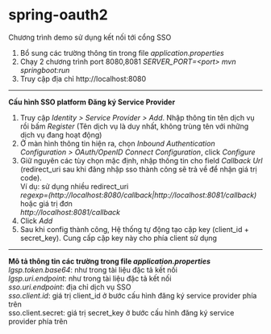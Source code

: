 # spring-oauth2
Chương trình demo sử dụng kết nối tới cổng SSO
1. Bổ sung các trường thông tin trong file _application.properties_
2. Chạy 2 chương trình port 8080,8081 _SERVER_PORT=\<port\> mvn springboot:run_
3. Truy cập địa chỉ http://localhost:8080
--------------------------
**Cấu hình SSO platform Đăng ký Service Provider**
<br/>

1. Truy cập _Identity > Service Provider > Add_. Nhập thông tin tên dịch vụ rồi bấm _Register_ (Tên dịch vụ là duy nhất, không trùng tên với những dịch vụ đang hoạt động)
2. Ở màn hình thông tin hiện ra, chọn _Inbound Authentication Configuration > OAuth/OpenID Connect Configuration_, click _Configure_
3. Giữ nguyên các tùy chọn mặc định, nhập thông tin cho field _Callback Url_ (redirect_uri sau khi đăng nhập sso thành công sẽ trả về để nhận giá trị code).<br/>
Ví dụ: sử dụng nhiều redirect_uri <br/>
_regexp=(http://localhost:8080/callback|http://localhost:8081/callback)_ <br/>
hoặc giá trị đơn <br/> _http://localhost:8081/callback_ <br/>
4. Click _Add_<br/>
5. Sau khi config thành công, Hệ thống tự động tạo cặp key (client_id + secret_key). Cung cấp cặp key này cho phía client sử dụng
--------------------------
**Mô tả thông tin các trường trong file _application.properties_** <br/>
_lgsp.token.base64_: như trong tài liệu đặc tả kết nối <br/>
_lgsp.uri.endpoint_: như trong tài liệu đặc tả kết nối <br/>
_sso.uri.endpoint_: địa chỉ dịch vụ SSO <br/>
_sso.client.id_: giá trị client_id ở bước cấu hình đăng ký service provider phía trên <br/> 
sso.client.secret: giá trị secret_key ở bước cấu hình đăng ký service provider phía trên <br/>